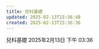 ```yaml
---
title: 兒科基礎
updated: 2025-02-13T15:36:48
created: 2025-02-13T15:36:36
---
```


兒科基礎
2025年2月13日
下午 03:36
